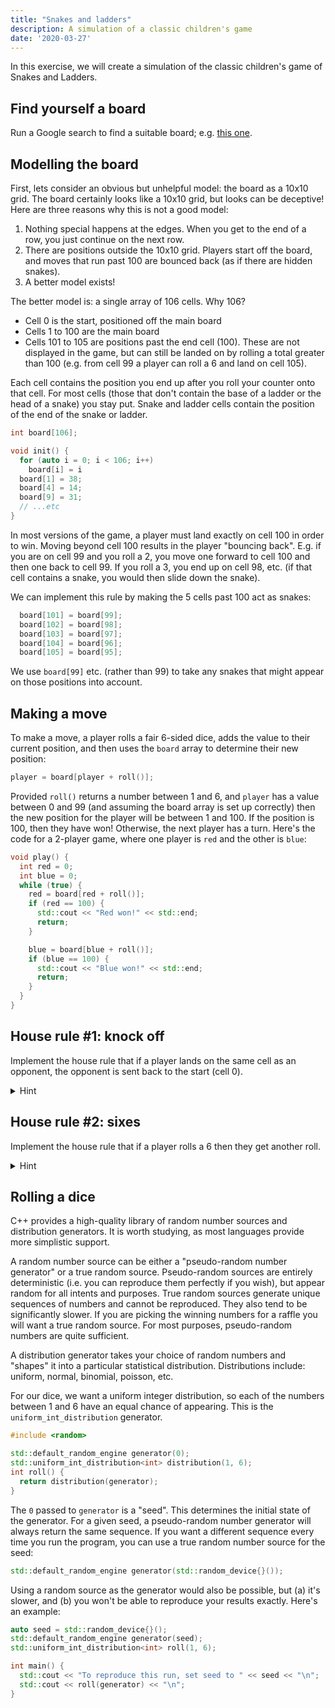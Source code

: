 ```yaml
---
title: "Snakes and ladders"
description: A simulation of a classic children's game
date: '2020-03-27'
---
```


In this exercise, we will create a simulation of the classic
children's game of Snakes and Ladders. 

## Find yourself a board

Run a Google search to find a suitable board;
e.g. [this one](https://www.shutterstock.com/image-vector/snakes-ladders-board-game-start-finish-163384724).

## Modelling the board

First, lets consider an obvious but unhelpful model: the board as a
10x10 grid. The board certainly looks like a 10x10 grid, but looks can
be deceptive! Here are three reasons why this is not a good model:

1. Nothing special happens at the edges. When you get to the end of a
   row, you just continue on the next row.
2. There are positions outside the 10x10 grid. Players start off the
   board, and moves that run past 100 are bounced back (as if there
   are hidden snakes).
3. A better model exists!
   
The better model is: a single array of 106 cells. Why 106?

* Cell 0 is the start, positioned off the main board
* Cells 1 to 100 are the main board
* Cells 101 to 105 are positions past the end cell (100). These are
  not displayed in the game, but can still be landed on by rolling a
  total greater than 100 (e.g. from cell 99 a player can roll a 6 and
  land on cell 105).

Each cell contains the position you end up after you roll your counter
onto that cell. For most cells (those that don't contain the base of a
ladder or the head of a snake) you stay put. Snake and ladder cells
contain the position of the end of the snake or ladder.

```cpp
int board[106];

void init() {
  for (auto i = 0; i < 106; i++)
	board[i] = i
  board[1] = 38;
  board[4] = 14;
  board[9] = 31;
  // ...etc
}
```

In most versions of the game, a player must land exactly on cell 100
in order to win. Moving beyond cell 100 results in the player
"bouncing back". E.g. if you are on cell 99 and you roll a 2, you move
one forward to cell 100 and then one back to cell 99. If you roll a 3,
you end up on cell 98, etc. (if that cell contains a snake, you would
then slide down the snake).

We can implement this rule by making the 5 cells past 100 act as snakes:
```cpp
  board[101] = board[99];
  board[102] = board[98];
  board[103] = board[97];
  board[104] = board[96];
  board[105] = board[95];
```

We use `board[99]` etc. (rather than 99) to take any snakes that might
appear on those positions into account.

## Making a move
To make a move, a player rolls a fair 6-sided dice, adds the value to
their current position, and then uses the `board` array to determine
their new position:
```cpp
player = board[player + roll()];
```

Provided `roll()` returns a number between 1 and 6, and `player` has a
value between 0 and 99 (and assuming the board array is set up
correctly) then the new position for the player will be between 1 and 100.
If the position is 100, then they have won! Otherwise, the next
player has a turn. Here's the code for a 2-player game, where one
player is `red` and the other is `blue`:

```cpp
void play() {
  int red = 0;
  int blue = 0;
  while (true) {
    red = board[red + roll()];
	if (red == 100) {
	  std::cout << "Red won!" << std::end;
	  return;
    }

	blue = board[blue + roll()];
	if (blue == 100) {
	  std::cout << "Blue won!" << std::end;
	  return;
    }
  }
}
```

## House rule #1: knock off

Implement the house rule that if a player lands on the same cell as an
opponent, the opponent is sent back to the start (cell 0).

<details>
<summary>Hint</summary>
<p>

```cpp
   red = board[red + roll()];
   if (red == 100) ...
   if (red == blue)
     blue = 0;
```

</p>
</details>

## House rule #2: sixes

Implement the house rule that if a player rolls a 6 then they get
another roll.

<details>
<summary>Hint</summary>

<p>

```cpp
   int r;
   do {
     r = roll();
	 red = board[red + r];
	 if (red == 100) ...
   } while (r == 6);
```

</p>
</details>

## Rolling a dice

C++ provides a high-quality library of random number sources and
distribution generators. It is worth studying, as most languages
provide more simplistic support.

A random number source can be either a "pseudo-random number
generator" or a true random source. Pseudo-random sources are entirely
deterministic (i.e. you can reproduce them perfectly if you wish), but
appear random for all intents and purposes. True random sources
generate unique sequences of numbers and cannot be reproduced. They
also tend to be significantly slower. If you are picking the winning
numbers for a raffle you will want a true random source. For most
purposes, pseudo-random numbers are quite sufficient.

A distribution generator takes your choice of random numbers and
"shapes" it into a particular statistical distribution. Distributions
include: uniform, normal, binomial, poisson, etc.

For our dice, we want a uniform integer distribution, so each of the
numbers between 1 and 6 have an equal chance of appearing. This is the
`uniform_int_distribution` generator.

```cpp
#include <random>

std::default_random_engine generator(0);
std::uniform_int_distribution<int> distribution(1, 6);
int roll() {
  return distribution(generator);
}
```

The `0` passed to `generator` is a "seed". This determines the initial
state of the generator. For a given seed, a pseudo-random number
generator will always return the same sequence. If you want a
different sequence every time you run the program, you can use a true
random number source for the seed:

```cpp
std::default_random_engine generator(std::random_device{}());
```

Using a random source as the generator would also be possible, but (a)
it's slower, and (b) you won't be able to reproduce your results exactly.
Here's an example:
```cpp
auto seed = std::random_device{}();
std::default_random_engine generator(seed);
std::uniform_int_distribution<int> roll(1, 6);

int main() {
  std::cout << "To reproduce this run, set seed to " << seed << "\n";
  std::cout << roll(generator) << "\n";
}
```
